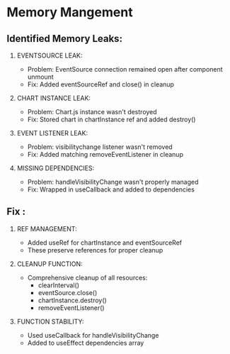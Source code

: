 # Memory Mangement

## Identified Memory Leaks:

1. EVENTSOURCE LEAK:
   - Problem: EventSource connection remained open after component unmount
   - Fix: Added eventSourceRef and close() in cleanup

2. CHART INSTANCE LEAK: 
   - Problem: Chart.js instance wasn't destroyed
   - Fix: Stored chart in chartInstance ref and added destroy()

3. EVENT LISTENER LEAK:
   - Problem: visibilitychange listener wasn't removed
   - Fix: Added matching removeEventListener in cleanup

4. MISSING DEPENDENCIES:
   - Problem: handleVisibilityChange wasn't properly managed
   - Fix: Wrapped in useCallback and added to dependencies

## Fix :

1. REF MANAGEMENT:
   - Added useRef for chartInstance and eventSourceRef
   - These preserve references for proper cleanup

2. CLEANUP FUNCTION:
   - Comprehensive cleanup of all resources:
     * clearInterval()
     * eventSource.close() 
     * chartInstance.destroy()
     * removeEventListener()

3. FUNCTION STABILITY:
   - Used useCallback for handleVisibilityChange
   - Added to useEffect dependencies array
